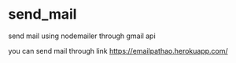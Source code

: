 # send_mail
send mail using nodemailer through gmail api 

you can send mail through link https://emailpathao.herokuapp.com/
